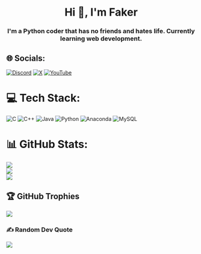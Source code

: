 <h1 align="center">Hi 👋, I'm Faker</h1>
<h3 align="center">I'm a Python coder that has no friends and hates life. Currently learning web development.</h3>

## 🌐 Socials:
[![Discord](https://img.shields.io/badge/Discord-%237289DA.svg?logo=discord&logoColor=white)](https://discord.gg/https://discord.gg/5G5MaxpX) [![X](https://img.shields.io/badge/X-black.svg?logo=X&logoColor=white)](https://x.com/FakerToolzz) [![YouTube](https://img.shields.io/badge/YouTube-%23FF0000.svg?logo=YouTube&logoColor=white)](https://youtube.com/@FakerToolzz) 
# 💻 Tech Stack:
![C](https://img.shields.io/badge/c-%2300599C.svg?style=for-the-badge&logo=c&logoColor=white) ![C++](https://img.shields.io/badge/c++-%2300599C.svg?style=for-the-badge&logo=c%2B%2B&logoColor=white) ![Java](https://img.shields.io/badge/java-%23ED8B00.svg?style=for-the-badge&logo=openjdk&logoColor=white) ![Python](https://img.shields.io/badge/python-3670A0?style=for-the-badge&logo=python&logoColor=ffdd54) ![Anaconda](https://img.shields.io/badge/Anaconda-%2344A833.svg?style=for-the-badge&logo=anaconda&logoColor=white) ![MySQL](https://img.shields.io/badge/mysql-%2300000f.svg?style=for-the-badge&logo=mysql&logoColor=white)
# 📊 GitHub Stats:
![](https://github-readme-stats.vercel.app/api?username=FakerToolzz&theme=dark&hide_border=false&include_all_commits=false&count_private=false)<br/>
![](https://github-readme-streak-stats.herokuapp.com/?user=FakerToolzz&theme=dark&hide_border=false)<br/>
![](https://github-readme-stats.vercel.app/api/top-langs/?username=FakerToolzz&theme=dark&hide_border=false&include_all_commits=false&count_private=false&layout=compact)

## 🏆 GitHub Trophies
![](https://github-profile-trophy.vercel.app/?username=FakerToolzz&theme=tokyonight&no-frame=true&no-bg=false&margin-w=4)

### ✍️ Random Dev Quote
![](https://quotes-github-readme.vercel.app/api?type=horizontal&theme=tokyonight)
